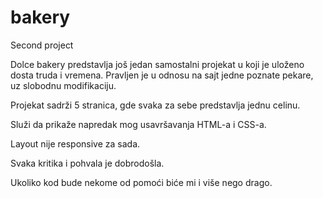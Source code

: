# bakery
Second project

Dolce bakery predstavlja još jedan samostalni projekat u koji je uloženo dosta truda i vremena. Pravljen je u odnosu na sajt jedne poznate pekare, uz slobodnu modifikaciju.

Projekat sadrži 5 stranica, gde svaka za sebe predstavlja jednu celinu.

Služi da prikaže napredak mog usavršavanja HTML-a i CSS-a.

Layout nije responsive za sada.

Svaka kritika i pohvala je dobrodošla.

Ukoliko kod bude nekome od pomoći biće mi i više nego drago.
